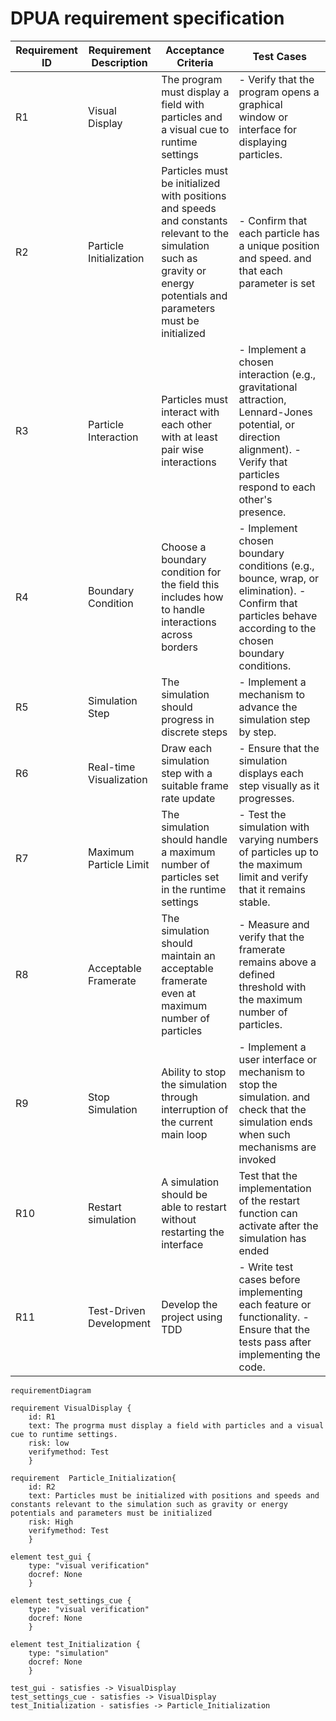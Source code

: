 # DPUA requirement specification

| Requirement ID | Requirement Description | Acceptance Criteria | Test Cases |
|----------------|-------------------------|---------------------|------------|
| R1             | Visual Display         | The program must display a field with particles and a visual cue to runtime settings | - Verify that the program opens a graphical window or interface for displaying particles. |
| R2             | Particle Initialization | Particles must be initialized with positions and speeds and constants relevant to the simulation such as gravity or energy potentials and parameters must be initialized | - Confirm that each particle has a unique position and speed. and that each parameter is set|
| R3             | Particle Interaction   | Particles must interact with each other with at least pair wise interactions | - Implement a chosen interaction (e.g., gravitational attraction, Lennard-Jones potential, or direction alignment). - Verify that particles respond to each other's presence. |
| R4             | Boundary Condition     | Choose a boundary condition for the field  this includes how to handle interactions across borders| - Implement chosen boundary conditions (e.g., bounce, wrap, or elimination). - Confirm that particles behave according to the chosen boundary conditions. |
| R5             | Simulation Step        | The simulation should progress in discrete steps | - Implement a mechanism to advance the simulation step by step. |
| R6             | Real-time Visualization | Draw each simulation step with a suitable frame rate update | - Ensure that the simulation displays each step visually as it progresses. |
| R7             | Maximum Particle Limit  | The simulation should handle a maximum number of particles set in the runtime settings| - Test the simulation with varying numbers of particles up to the maximum limit and verify that it remains stable. |
| R8             | Acceptable Framerate    | The simulation should maintain an acceptable framerate even at maximum number of particles| - Measure and verify that the framerate remains above a defined threshold with the maximum number of particles. |
| R9             | Stop Simulation         | Ability to stop the simulation through interruption of the current main loop  | - Implement a user interface or mechanism to stop the simulation.  and check that the simulation ends when such mechanisms are invoked|
| R10           | Restart simulation| A simulation should be able to restart without restarting the interface| Test that the implementation of the restart function can activate after the simulation has ended|
| R11            | Test-Driven Development | Develop the project using TDD | - Write test cases before implementing each feature or functionality. - Ensure that the tests pass after implementing the code.|

```mermaid
requirementDiagram

requirement VisualDisplay {
    id: R1
    text: The progrma must display a field with particles and a visual cue to runtime settings.
    risk: low
    verifymethod: Test
    }

requirement  Particle_Initialization{
    id: R2
    text: Particles must be initialized with positions and speeds and constants relevant to the simulation such as gravity or energy potentials and parameters must be initialized
    risk: High
    verifymethod: Test
    }

element test_gui {
    type: "visual verification"
    docref: None
    }

element test_settings_cue {
    type: "visual verification"
    docref: None
    }

element test_Initialization {
    type: "simulation"
    docref: None
    }

test_gui - satisfies -> VisualDisplay
test_settings_cue - satisfies -> VisualDisplay
test_Initialization - satisfies -> Particle_Initialization
```
